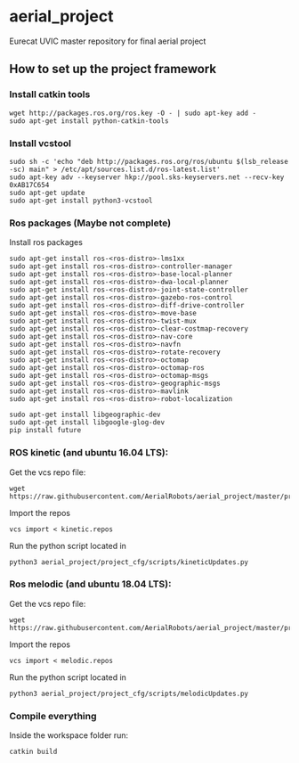 
# aerial_project
Eurecat UVIC master repository for final aerial project



## How to set up the project framework

### Install catkin tools

    wget http://packages.ros.org/ros.key -O - | sudo apt-key add -
    sudo apt-get install python-catkin-tools

### Install vcstool

    sudo sh -c 'echo "deb http://packages.ros.org/ros/ubuntu $(lsb_release -sc) main" > /etc/apt/sources.list.d/ros-latest.list'
    sudo apt-key adv --keyserver hkp://pool.sks-keyservers.net --recv-key 0xAB17C654
    sudo apt-get update
    sudo apt-get install python3-vcstool


### Ros packages (Maybe not complete)
Install ros packages

    sudo apt-get install ros-<ros-distro>-lms1xx
    sudo apt-get install ros-<ros-distro>-controller-manager
    sudo apt-get install ros-<ros-distro>-base-local-planner
    sudo apt-get install ros-<ros-distro>-dwa-local-planner  
    sudo apt-get install ros-<ros-distro>-joint-state-controller  
    sudo apt-get install ros-<ros-distro>-gazebo-ros-control  
    sudo apt-get install ros-<ros-distro>-diff-drive-controller  
    sudo apt-get install ros-<ros-distro>-move-base
    sudo apt-get install ros-<ros-distro>-twist-mux
    sudo apt-get install ros-<ros-distro>-clear-costmap-recovery
    sudo apt-get install ros-<ros-distro>-nav-core
    sudo apt-get install ros-<ros-distro>-navfn
    sudo apt-get install ros-<ros-distro>-rotate-recovery
    sudo apt-get install ros-<ros-distro>-octomap
    sudo apt-get install ros-<ros-distro>-octomap-ros
    sudo apt-get install ros-<ros-distro>-octomap-msgs
    sudo apt-get install ros-<ros-distro>-geographic-msgs
    sudo apt-get install ros-<ros-distro>-mavlink
    sudo apt-get install ros-<ros-distro>-robot-localization
    
    sudo apt-get install libgeographic-dev
    sudo apt-get install libgoogle-glog-dev
    pip install future


###  ROS kinetic (and ubuntu 16.04 LTS):

Get the vcs repo file:

    wget https://raw.githubusercontent.com/AerialRobots/aerial_project/master/project_cfg/vcsFiles/kinetic.repos

Import the repos

    vcs import < kinetic.repos

Run the python script located in 

    python3 aerial_project/project_cfg/scripts/kineticUpdates.py


### Ros melodic (and ubuntu 18.04 LTS):

Get the vcs repo file:

    wget https://raw.githubusercontent.com/AerialRobots/aerial_project/master/project_cfg/vcsFiles/melodic.repos

Import the repos

    vcs import < melodic.repos

Run the python script located in 

    python3 aerial_project/project_cfg/scripts/melodicUpdates.py

### Compile everything

Inside the workspace folder run:

    catkin build






